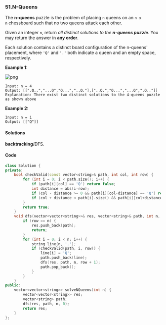 ### 51.N-Queens

The **n-queens** puzzle is the problem of placing `n` queens on an `n x n` chessboard such that no two queens attack each other.

Given an integer `n`, return *all distinct solutions to the **n-queens puzzle***. You may return the answer in **any order**.

Each solution contains a distinct board configuration of the n-queens' placement, where `'Q'` and `'.'` both indicate a queen and an empty space, respectively.

**Example 1:**

![png](https://assets.leetcode.com/uploads/2020/11/13/queens.jpg)

```
Input: n = 4
Output: [[".Q..","...Q","Q...","..Q."],["..Q.","Q...","...Q",".Q.."]]
Explanation: There exist two distinct solutions to the 4-queens puzzle as shown above
```

**Example 2:**

```
Input: n = 1
Output: [["Q"]]
```

#### Solutions

**backtracking**/DFS.

#### Code

```c++
class Solution {
private:
    bool checkValid(const vector<string>& path, int col, int row) {
        for (int i = 0; i < path.size(); i++) {
            if (path[i][col] == 'Q') return false;
            int distance = abs(i-row);
            if (col - distance >= 0 && path[i][col-distance] == 'Q') return false;
            if (col + distance < path[i].size() && path[i][col+distance] == 'Q') return false;
        }
        return true;
    }
    void dfs(vector<vector<string>>& res, vector<string>& path, int n, int row) {
        if (row == n) {
            res.push_back(path);
            return;
        }
        for (int i = 0; i < n; i++) {
            string line(n, '.');
            if (checkValid(path, i, row)) {
                line[i] = 'Q';
                path.push_back(line);
                dfs(res, path, n, row + 1);
                path.pop_back();
            }
        }
    }
public:
    vector<vector<string>> solveNQueens(int n) {
        vector<vector<string>> res;
        vector<string> path;
        dfs(res, path, n, 0);
        return res;
    }
};
```
